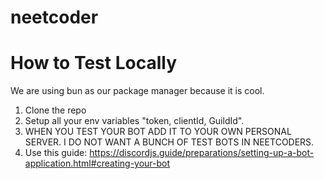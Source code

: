 # neetcoder

# How to Test Locally
We are using bun as our package manager because it is cool.

1. Clone the repo
2. Setup all your env variables "token, clientId, GuildId".
3. WHEN YOU TEST YOUR BOT ADD IT TO YOUR OWN PERSONAL SERVER. I DO NOT WANT A BUNCH OF TEST BOTS IN NEETCODERS.
4. Use this guide: https://discordjs.guide/preparations/setting-up-a-bot-application.html#creating-your-bot


